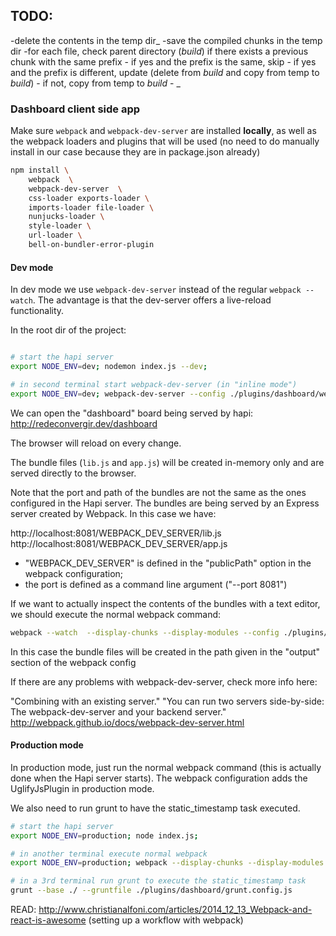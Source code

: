 ## TODO:
-delete the contents in the temp dir_
-save the compiled chunks in the temp dir
-for each file, check parent directory (_build_) if there exists a previous chunk with the same prefix
    - if yes and the prefix is the same, skip
    - if yes and the prefix is different, update (delete from _build_ and copy from temp to _build_)
    - if not, copy from temp to _build_
    -  _

### Dashboard client side app

Make sure `webpack` and `webpack-dev-server` are installed **locally**, as well as the webpack loaders and plugins that will be used (no need to do manually install in our case because they are in package.json already)

```sh
npm install \
    webpack  \
    webpack-dev-server  \
    css-loader exports-loader \
    imports-loader file-loader \
    nunjucks-loader \
    style-loader \
    url-loader \
    bell-on-bundler-error-plugin
```


#### Dev mode

In dev mode we use `webpack-dev-server` instead of the regular `webpack --watch`. The advantage is that the dev-server offers a live-reload functionality. 

In the root dir of the project:
```bash

# start the hapi server
export NODE_ENV=dev; nodemon index.js --dev;

# in second terminal start webpack-dev-server (in "inline mode")
export NODE_ENV=dev; webpack-dev-server --config ./plugins/dashboard/webpack.config.js --inline  --port 8081
```

We can open the "dashboard" board being served by hapi: http://redeconvergir.dev/dashboard

The browser will reload on every change.

The bundle files (`lib.js` and `app.js`) will be created in-memory only and are served directly to the browser.

Note that the port and path of the bundles are not the same as the ones configured in the Hapi server. The bundles are being served by an Express server created by Webpack. In this case we have:

http://localhost:8081/WEBPACK_DEV_SERVER/lib.js
http://localhost:8081/WEBPACK_DEV_SERVER/app.js

 - "WEBPACK_DEV_SERVER" is defined in the "publicPath" option in the webpack configuration;
 - the port is defined as a command line argument ("--port 8081")

If we want to actually inspect the contents of the bundles with a text editor, we should execute the normal webpack command:

```bash
webpack --watch  --display-chunks --display-modules --config ./plugins/dashboard/webpack.config.js 
```

In this case the bundle files will be created in the path given in the "output" section of the webpack config

If there are any problems with webpack-dev-server, check more info here:

"Combining with an existing server."
"You can run two servers side-by-side: The webpack-dev-server and your backend server."
http://webpack.github.io/docs/webpack-dev-server.html

#### Production mode 

In production mode, just run the normal webpack command (this is actually done when the Hapi server starts). The webpack configuration adds the UglifyJsPlugin in production mode.

We also need to run grunt to have the static_timestamp task executed.

```bash
# start the hapi server
export NODE_ENV=production; node index.js;

# in another terminal execute normal webpack
export NODE_ENV=production; webpack --display-chunks --display-modules --config ./plugins/dashboard/webpack.config.js 

# in a 3rd terminal run grunt to execute the static_timestamp task
grunt --base ./ --gruntfile ./plugins/dashboard/grunt.config.js
```


READ: http://www.christianalfoni.com/articles/2014_12_13_Webpack-and-react-is-awesome
(setting up a workflow with webpack)